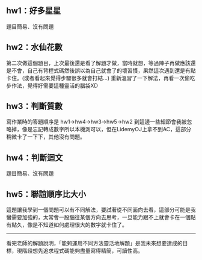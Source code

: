 ## hw1：好多星星
題目簡易、沒有問題

## hw2：水仙花數
第二次做這個題目，上次最後還是看了解題才做，當時就想，等過陣子再做應該還是不會，自己有背程式碼然後誤以為自己就會了的壞習慣，果然這次遇到還是有點卡住。(或者看起來覺得步驟很多就會打結...)
重新溫習了一下解法，再看一次偷吃步作法，覺得好需要這種靈活的腦袋XD

## hw3：判斷質數
寫作業時的答題順序是 hw1->hw4->hw3->hw5->hw2
到這邊一些細節會我被忽略掉，像是忘記轉成數字所以本機測可以，但在LidemyOJ上拿不到AC，這部分稍微卡了一下下，其他沒有問題。

## hw4：判斷迴文
題目簡易、沒有問題

## hw5：聯誼順序比大小
這題讓我學到一個問題可以有不同解法，要試著從不同面向去看，這部分可能是我蠻需要加強的，太常會一股腦往某個方向去思考，一旦能力跟不上就會卡在一個點有點久，像是不知道如何處理很大的數字就卡住了。


- - -
看完老師的解題說明，「能夠運用不同方法靈活地解題」是我未來想要達成的目標，現階段想先追求程式碼能夠盡量寫得精簡，可讀性高。

